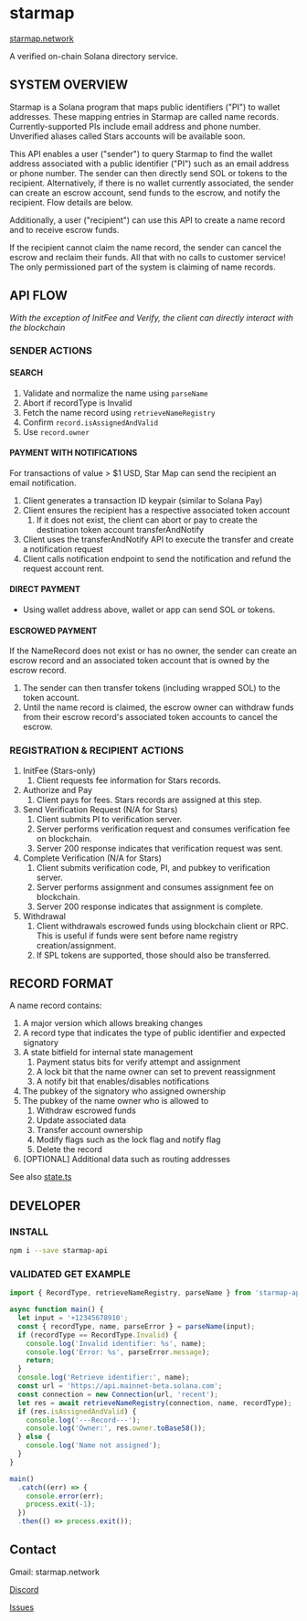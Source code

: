 # starmap

[starmap.network](https://starmap.network)

A verified on-chain Solana directory service.

## SYSTEM OVERVIEW

Starmap is a Solana program that maps public identifiers ("PI") to wallet addresses. These
mapping entries in Starmap are called name records. Currently-supported PIs include email
address and phone number. Unverified aliases called Stars accounts will be available soon.

This API enables a user ("sender") to query Starmap to find the wallet address associated
with a public identifier ("PI") such as an email address or phone number. The sender
can then directly send SOL or tokens to the recipient. Alternatively, if there is no wallet
currently associated, the sender can create an escrow account, send funds to the escrow,
and notify the recipient. Flow details are below.

Additionally, a user ("recipient") can use this API to create a name record and to
receive escrow funds.

If the recipient cannot claim the name record, the sender can cancel the escrow and
reclaim their funds. All that with no calls to customer service! The only
permissioned part of the system is claiming of name records.

## API FLOW

_With the exception of InitFee and Verify, the client can directly interact with the blockchain_

### SENDER ACTIONS

#### SEARCH

1. Validate and normalize the name using `parseName`
1. Abort if recordType is Invalid
1. Fetch the name record using `retrieveNameRegistry`
1. Confirm `record.isAssignedAndValid`
1. Use `record.owner`

#### PAYMENT WITH NOTIFICATIONS

For transactions of value > $1 USD, Star Map can send the recipient an email notification.

1. Client generates a transaction ID keypair (similar to Solana Pay)
1. Client ensures the recipient has a respective associated token account
   1. If it does not exist, the client can abort or pay to create the destination token account
      transferAndNotify
1. Client uses the transferAndNotify API to execute the transfer and create a notification request
1. Client calls notification endpoint to send the notification and refund the request account rent.

#### DIRECT PAYMENT

- Using wallet address above, wallet or app can send SOL or tokens.

#### ESCROWED PAYMENT

If the NameRecord does not exist or has no owner, the sender can create an
escrow record and an associated token account that is owned by the escrow record.

1. The sender can then transfer tokens (including wrapped SOL) to the token account.
1. Until the name record is claimed, the escrow owner can withdraw funds from their
   escrow record's associated token accounts to cancel the escrow.

### REGISTRATION & RECIPIENT ACTIONS

1. InitFee (Stars-only)
   1. Client requests fee information for Stars records.
1. Authorize and Pay
   1. Client pays for fees. Stars records are assigned at this step.
1. Send Verification Request (N/A for Stars)
   1. Client submits PI to verification server.
   1. Server performs verification request and consumes verification fee on blockchain.
   1. Server 200 response indicates that verification request was sent.
1. Complete Verification (N/A for Stars)
   1. Client submits verification code, PI, and pubkey to verification server.
   1. Server performs assignment and consumes assignment fee on blockchain.
   1. Server 200 response indicates that assignment is complete.
1. Withdrawal
   1. Client withdrawals escrowed funds using blockchain client or RPC.
      This is useful if funds were sent before name registry creation/assignment.
   1. If SPL tokens are supported, those should also be transferred.

## RECORD FORMAT

A name record contains:

1. A major version which allows breaking changes
1. A record type that indicates the type of public identifier and expected signatory
1. A state bitfield for internal state management
   1. Payment status bits for verify attempt and assignment
   1. A lock bit that the name owner can set to prevent reassignment
   1. A notify bit that enables/disables notifications
1. The pubkey of the signatory who assigned ownership
1. The pubkey of the name owner who is allowed to
   1. Withdraw escrowed funds
   1. Update associated data
   1. Transfer account ownership
   1. Modify flags such as the lock flag and notify flag
   1. Delete the record
1. [OPTIONAL] Additional data such as routing addresses

See also [state.ts](js/api/state.ts)

## DEVELOPER

### INSTALL

```bash
npm i --save starmap-api
```

### VALIDATED GET EXAMPLE

```js
import { RecordType, retrieveNameRegistry, parseName } from 'starmap-api';

async function main() {
  let input = '+12345678910';
  const { recordType, name, parseError } = parseName(input);
  if (recordType == RecordType.Invalid) {
    console.log('Invalid identifier: %s', name);
    console.log('Error: %s', parseError.message);
    return;
  }
  console.log('Retrieve identifier:', name);
  const url = 'https://api.mainnet-beta.solana.com';
  const connection = new Connection(url, 'recent');
  let res = await retrieveNameRegistry(connection, name, recordType);
  if (res.isAssignedAndValid) {
    console.log('---Record---');
    console.log('Owner:', res.owner.toBase58());
  } else {
    console.log('Name not assigned');
  }
}

main()
  .catch((err) => {
    console.error(err);
    process.exit(-1);
  })
  .then(() => process.exit());
```

## Contact

Gmail: starmap.network

[Discord](https://discord.gg/dPNpAsgRZV)

[Issues](https://github.com/solauto/starmap-api/issues)

